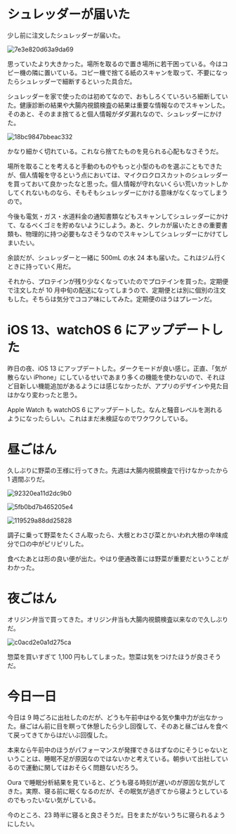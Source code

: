 # シュレッダーが届いた
少し前に注文したシュレッダーが届いた。

![7e3e820d63a9da69](https://noraworld.github.io/box-bulbasaur/2019/09/7e3e820d63a9da69.jpg)

思っていたより大きかった。場所を取るので置き場所に若干困っている。今はコピー機の隣に置いている。コピー機で捨てる紙のスキャンを取って、不要になったらシュレッダーで細断するといった具合だ。

シュレッダーを家で使ったのは初めてなので、おもしろくていろいろ細断していた。健康診断の結果や大腸内視鏡検査の結果は重要な情報なのでスキャンした。そのあと、そのまま捨てると個人情報がダダ漏れなので、シュレッダーにかけた。

![18bc9847bbeac332](https://noraworld.github.io/box-bulbasaur/2019/09/18bc9847bbeac332.jpg)

かなり細かく切れている。これなら捨てたものを見られる心配もなさそうだ。

場所を取ることを考えると手動のものやもっと小型のものを選ぶこともできたが、個人情報を守るという点においては、マイクロクロスカットのシュレッダーを買っておいて良かったなと思った。個人情報が守れないくらい荒いカットしかしてくれないものなら、そもそもシュレッダーにかける意味がなくなってしまうので。

今後も電気・ガス・水道料金の通知書類などもスキャンしてシュレッダーにかけて、なるべくゴミを貯めないようにしよう。あと、クレカが届いたときの重要書類も、物理的に持つ必要もなさそうなのでスキャンしてシュレッダーにかけてしまいたい。

余談だが、シュレッダーと一緒に 500mL の水 24 本も届いた。これはジム行くときに持っていく用だ。

それから、プロテインが残り少なくなっていたのでプロテインを買った。定期便で注文したが 10 月中旬の配送になってしまうので、定期便とは別に個別の注文もした。そちらは気分でココア味にしてみた。定期便のほうはプレーンだ。

# iOS 13、watchOS 6 にアップデートした
昨日の夜、iOS 13 にアップデートした。ダークモードが良い感じ。正直、「気が散らない iPhone」にしているせいであまり多くの機能を使わないので、それほど目新しい機能追加があるようには感じなかったが、アプリのデザインや見た目はかなり変わったと思う。

Apple Watch も watchOS 6 にアップデートした。なんと騒音レベルを測れるようになったらしい。これはまだ未検証なのでワクワクしている。

# 昼ごはん
久しぶりに野菜の王様に行ってきた。先週は大腸内視鏡検査で行けなかったから 1 週間ぶりだ。

![92320ea11d2dc9b0](https://noraworld.github.io/box-bulbasaur/2019/09/92320ea11d2dc9b0.jpg)

![5fb0bd7b465205e4](https://noraworld.github.io/box-bulbasaur/2019/09/5fb0bd7b465205e4.jpg)

![119529a88dd25828](https://noraworld.github.io/box-bulbasaur/2019/09/119529a88dd25828.jpg)

調子に乗って野菜をたくさん取ったら、大根とわさび菜とかいわれ大根の辛味成分で口の中がピリピリした。

食べたあとは形の良い便が出た。やはり便通改善には野菜が重要だということがわかった。

# 夜ごはん
オリジン弁当で買ってきた。オリジン弁当も大腸内視鏡検査以来なので久しぶりだ。

![c0acd2e0a1d275ca](https://noraworld.github.io/box-bulbasaur/2019/09/c0acd2e0a1d275ca.jpg)

惣菜を買いすぎて 1,100 円もしてしまった。惣菜は気をつけたほうが良さそうだ。

# 今日一日
今日は 9 時ごろに出社したのだが、どうも午前中はやる気や集中力が出なかった。昼ごはん前に目を瞑って休憩したら少し回復して、そのあと昼ごはんを食べて戻ってきてからはだいぶ回復した。

本来なら午前中のほうがパフォーマンスが発揮できるはずなのにそうじゃないということは、睡眠不足が原因なのではないかと考えている。朝歩いて出社しているので運動に関してはおそらく問題ないだろう。

Oura で睡眠分析結果を見ていると、どうも寝る時刻が遅いのが原因な気がしてきた。実際、寝る前に眠くなるのだが、その眠気が過ぎてから寝ようとしているのでもったいない気がしている。

今のところ、23 時半に寝ると良さそうだ。日をまたがないうちに寝られるようにしたい。
